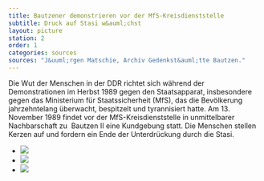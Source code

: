 ```yaml
---
title: Bautzener demonstrieren vor der MfS-Kreisdienststelle
subtitle: Druck auf Stasi w&auml;chst
layout: picture
station: 2
order: 1
categories: sources
sources: "J&uuml;rgen Matschie, Archiv Gedenkst&auml;tte Bautzen."
--- 
```

Die Wut der Menschen in der DDR richtet sich w&auml;hrend der Demonstrationen im Herbst 1989 gegen den Staatsapparat, insbesondere gegen das Ministerium f&uuml;r Staatssicherheit (MfS), das die Bev&ouml;lkerung jahrzehntelang &uuml;berwacht, bespitzelt und tyrannisiert hatte. Am 13. November 1989 findet vor der MfS-Kreisdienststelle in unmittelbarer Nachbarschaft zu&nbsp;&nbsp;Bautzen II eine Kundgebung statt. Die Menschen stellen Kerzen auf und fordern ein Ende der Unterdr&uuml;ckung durch die Stasi.

<ul class="carousel">
	<li><a href="{{ site.url }}/assets/station-photos/2_A_Stasi_Quelle_DemoKreisdienststelle_13-11-89_StadtarchivBautzen.jpg" data-lightbox="gallery-1"><img src="{{ site.url }}/assets/station-photos/2_A_Stasi_Quelle_DemoKreisdienststelle_13-11-89_StadtarchivBautzen.jpg"></a></li>
	<li><a href="{{ site.url }}/assets/station-photos/2_A_Stasi_Quelle_Demokreisdienststelle_13-11-1989_JuergenMatschie.jpg" data-lightbox="gallery-1"><img src="{{ site.url }}/assets/station-photos/2_A_Stasi_Quelle_Demokreisdienststelle_13-11-1989_JuergenMatschie.jpg"></a></li>
	<li><a href="{{ site.url }}/assets/station-photos/2_A_Stasi-Quelle_DemoKreisdienststelle_13-11-89_JürgenMatschie.jpg" data-lightbox="gallery-1"><img src="{{ site.url }}/assets/station-photos/2_A_Stasi-Quelle_DemoKreisdienststelle_13-11-89_JürgenMatschie.jpg"></a></li>
</ul>